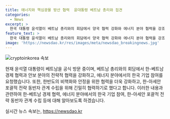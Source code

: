 ```yaml
---
title: 에너지와 핵심광물 방산 협력  윤대통령 베트남 총리와 접견
categories:
  - News
excerpt: >
  한국 대통령 윤석열이 베트남 총리와의 회담에서 양국 협력 강화와 에너지 분야 협력을 강조했다. 윤 대통령은 한-아세안 관계 수립을 위해 더 긴밀히 협력하기로 했다고 전했다. #대통령 #베트남 #에너지 #한-아세안
feature_text: >
  한국 대통령 윤석열이 베트남 총리와의 회담에서 양국 협력 강화와 에너지 분야 협력을 강조했다. 윤 대통령은 한-아세안 관계 수립을 위해 더 긴밀히 협력하기로 했다고 전했다. #대통령 #베트남 #에너지 #한-아세안
image: 'https://newsdao.kr/res/images/meta/newsdao_breakingnews.jpg'
---
```


<p><img src="https://newsdao.kr/res/images/meta/newsdao_breakingnews.jpg" alt="cryptoinkorea 속보" /></p>

<p>현재 윤석열 대통령이 베트남을 공식 방문 중이며, 베트남 총리와의 회담에서 한-베트남 경제 협력과 안보 분야의 전략적 협력을 강화하고, 에너지 분야에서의 한국 기업 참여를 요청했습니다. 또한, 한반도의 비핵화와 안정을 위한 협력을 더욱 강화하고, 한-아세안 포괄적 전략 동반자 관계 수립을 위해 긴밀히 협력하기로 했다고 합니다. 이러한 내용과 관련하여 한-베트남 경제 협력, 에너지 분야에서의 한국 기업 참여, 한-아세안 포괄적 전략 동반자 관계 수립 등에 대해 알아보도록 하겠습니다.</p>
실시간 뉴스 속보는, <a href="https://newsdao.kr" rel="dofollow">https://newsdao.kr</a>


